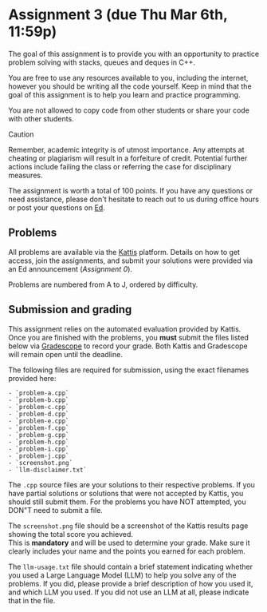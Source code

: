 # Assignment 3 (due Thu Mar 6th, 11:59p)

The goal of this assignment is to provide you with an 
opportunity to practice problem solving with stacks, 
queues and deques in C++.  

You are free to use any resources available to you, including 
the internet, however you should be writing all the code yourself.
Keep in mind that the goal of this assignment is to help you
learn and practice programming.  

You are not allowed to copy code from other students or 
share your code with other students.

> [!CAUTION]
> Remember, academic integrity is of utmost importance.  Any attempts at
> cheating or plagiarism will result in a forfeiture of credit.  Potential
> further actions include failing the class or referring the case for
> disciplinary measures.

The assignment is worth a total of 100 points.
If you have any questions or need assistance, please 
don't hesitate to reach out to us during office hours or post 
your questions on [Ed](https://edstem.org/).

## Problems

All problems are available via the 
[Kattis](https://uri.kattis.com/courses/CSC212/Spring25) platform. 
Details on how to get access, join the assignments, and submit 
your solutions were provided via an Ed announcement (*Assignment 0*).  

Problems are numbered from A to J, ordered by difficulty.

## Submission and grading

This assignment relies on the automated evaluation provided by Kattis.
Once you are finished with the problems, you **must** submit 
the files listed below via [Gradescope](https://www.gradescope.com/) 
to record your grade. Both Kattis and Gradescope will remain open 
until the deadline.

The following files are required for submission, using the exact
filenames provided here:

    - `problem-a.cpp`
    - `problem-b.cpp`
    - `problem-c.cpp`
    - `problem-d.cpp`
    - `problem-e.cpp`
    - `problem-f.cpp`
    - `problem-g.cpp`
    - `problem-h.cpp`
    - `problem-i.cpp`
    - `problem-j.cpp`
    - `screenshot.png`
    - `llm-disclaimer.txt`

The `.cpp` source files are your solutions to their respective problems. 
If you have partial solutions or solutions that were not accepted by
Kattis, you should still submit them.  For the problems you have 
NOT attempted, you DON"T need to submit a file.

The `screenshot.png` file should be a screenshot of the Kattis 
results page showing the total score you achieved.  
This is **mandatory** and will be used to determine your grade.
Make sure it clearly includes your name and the points you
earned for each problem.

The `llm-usage.txt` file should contain a brief statement
indicating whether you used a Large Language Model (LLM) to
help you solve any of the problems.  If you did, please provide
a brief description of how you used it, and which LLM you used.
If you did not use an LLM at all, please indicate that in the file.
